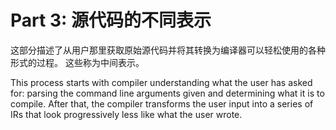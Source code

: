 # Part 3: 源代码的不同表示

这部分描述了从用户那里获取原始源代码并将其转换为编译器可以轻松使用的各种形式的过程。 这些称为中间表示。

This process starts with compiler understanding what the user has asked for:
parsing the command line arguments given and determining what it is to compile.
After that, the compiler transforms the user input into a series of IRs that
look progressively less like what the user wrote.
